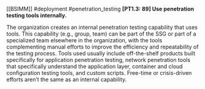 [[BSIMM]] #deployment #penetration_testing
**[PT1.3: 89] Use penetration testing tools internally.**


The organization creates an internal penetration testing capability that uses tools. This capability (e.g., group, team) can be part of the SSG or part of a specialized team elsewhere in the organization, with the tools complementing manual efforts to improve the efficiency and repeatability of the testing process. Tools used usually include off-the-shelf products built specifically for application penetration testing, network penetration tools that specifically understand the application layer, container and cloud configuration testing tools, and custom scripts. Free-time or crisis-driven efforts aren’t the same as an internal capability.


